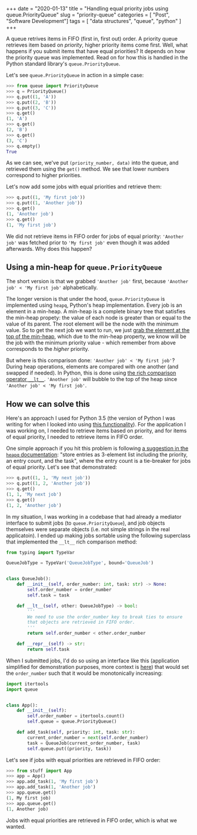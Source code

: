 +++
date = "2020-01-13"
title = "Handling equal priority jobs using queue.PriorityQueue"
slug = "priority-queue"
categories = [ "Post", "Software Development"]
tags = [ "data structures", "queue", "python" ]
+++

A queue retrives items in FIFO (first in, first out) order. A priority queue retrieves item based on _priority_, higher priority items come first. Well, what happens if you submit items that have equal priorities? It depends on how the priority queue was implemented. Read on for how this is handled in the Python standard library's  `queue.PriorityQueue`.

Let's see `queue.PriorityQueue` in action in a simple case:

```py
>>> from queue import PriorityQueue
>>> q = PriorityQueue()
>>> q.put((1, 'A'))
>>> q.put((2, 'B'))
>>> q.put((3, 'C'))
>>> q.get()
(1, 'A')
>>> q.get()
(2, 'B')
>>> q.get()
(3, 'C')
>>> q.empty()
True
```

As we can see, we've put `(priority_number, data)` into the queue, and retrieved them using the `get()` method. We see that lower numbers correspond to higher priorities. 

Let's now add some jobs with equal priorities and retrieve them:

```py
>>> q.put((1, 'My first job'))
>>> q.put((1, 'Another job'))
>>> q.get()
(1, 'Another job')
>>> q.get()
(1, 'My first job')
```

We did not retrieve items in FIFO order for jobs of equal priority: `'Another job'` was fetched prior to `'My first job'` even though it was added afterwards. Why does this happen?

## Using a min-heap for `queue.PriorityQueue`

The short version is that we grabbed `'Another job'` first, because `'Another job' < 'My first job'` alphabetically.

The longer version is that under the hood, `queue.PriorityQueue` is implemented using `heapq`, Python's heap implementation. Every job is an element in a min-heap. A min-heap is a complete binary tree that satisfies the min-heap propety: the value of each node is greater than or equal to the value of its parent. The root element will be the node with the minimum value. So to get the next job we want to run, we just [grab the element at the top of the min-heap](https://github.com/python/cpython/blob/b2b4a51f7463a0392456f7772f33223e57fa4ccc/Lib/heapq.py#L139), which due to the min-heap property, we know will be the job with the minimum priority value - which remember from above corresponds to the _higher_ priority.

But where is this comparison done: `'Another job' < 'My first job'`? During heap operations, elements are compared with one another (and swapped if needed). In Python, this is done using [the rich comparison operator `__lt__`](https://github.com/python/cpython/blob/b2b4a51f7463a0392456f7772f33223e57fa4ccc/Lib/heapq.py#L264). `'Another job'` will bubble to the top of the heap since `'Another job' < 'My first job'`.

## How we can solve this

Here's an approach I used for Python 3.5 (the version of Python I was writing for when I looked into using [this functionality](https://github.com/freedomofpress/securedrop-client/blob/master/securedrop_client/api_jobs/base.py#L24)). For the application I was working on, I needed to retrieve items based on priority, and for items of equal priority, I needed to retrieve items in FIFO order.

One simple approach if you hit this problem is following [a suggestion in the `heapq` documentation](https://docs.python.org/3/library/heapq.html#priority-queue-implementation-notes): "store entries as 3-element list including the priority, an entry count, and the task", where the entry count is a tie-breaker for jobs of equal priority. Let's see that demonstrated:

```py
>>> q.put((1, 1, 'My next job'))
>>> q.put((1, 2, 'Another job'))
>>> q.get()
(1, 1, 'My next job')
>>> q.get()
(1, 2, 'Another job')
```

In my situation, I was working in a codebase that had already a mediator interface to submit jobs (to `queue.PriorityQueue`), and job objects themselves were separate objects (i.e. not simple strings in the real applicatoin). I ended up making jobs sortable using the following superclass that implemented the `__lt__` rich comparison method:

```py
from typing import TypeVar

QueueJobType = TypeVar('QueueJobType', bound='QueueJob')


class QueueJob():
    def __init__(self, order_number: int, task: str) -> None:
        self.order_number = order_number
        self.task = task

    def __lt__(self, other: QueueJobType) -> bool:
        '''
        We need to use the order_number key to break ties to ensure
        that objects are retrieved in FIFO order.
        '''
        return self.order_number < other.order_number

    def __repr__(self) -> str:
        return self.task
```

When I submitted jobs, I'd do so using an interface like this (application simplified for demonstration purposes, more context is [here](https://github.com/freedomofpress/securedrop-client/blob/master/securedrop_client/queue.py)) that would set the `order_number` such that it would be monotonically increasing:

```py
import itertools
import queue


class App():
    def __init__(self):
        self.order_number = itertools.count()
        self.queue = queue.PriorityQueue()

    def add_task(self, priority: int, task: str):
        current_order_number = next(self.order_number)
        task = QueueJob(current_order_number, task)
        self.queue.put((priority, task))
```

Let's see if jobs with equal priorities are retrieved in FIFO order:

```py
>>> from stuff import App
>>> app = App()
>>> app.add_task(1, 'My first job')
>>> app.add_task(1, 'Another job')
>>> app.queue.get()
(1, My first job)
>>> app.queue.get()
(1, Another job)
```

Jobs with equal priorities are retrieved in FIFO order, which is what we wanted. 

